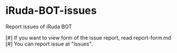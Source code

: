 # iRuda-BOT-issues
Report issues of iRuda BOT

[#] If you want to view form of the issue report, read report-form.md   
[#] You can report issue at "Issues".
